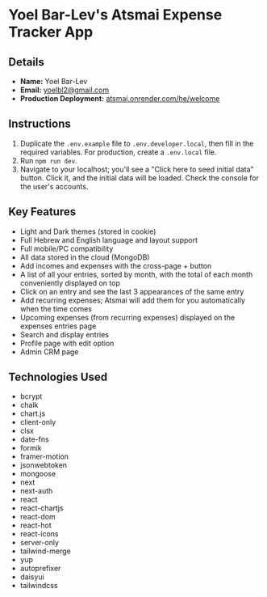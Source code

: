 # Yoel Bar-Lev's Atsmai Expense Tracker App

## Details

-  **Name:** Yoel Bar-Lev
-  **Email:** yoelbl2@gmail.com
-  **Production Deployment:** [atsmai.onrender.com/he/welcome](https://atsmai.onrender.com/he/welcome)

## Instructions

1. Duplicate the `.env.example` file to `.env.developer.local`, then fill in the required variables. For production, create a `.env.local` file.
2. Run `npm run dev`.
3. Navigate to your localhost; you'll see a "Click here to seed initial data" button. Click it, and the initial data will be loaded. Check the console for the user's accounts.

## Key Features

-  Light and Dark themes (stored in cookie)
-  Full Hebrew and English language and layout support
-  Full mobile/PC compatibility
-  All data stored in the cloud (MongoDB)
-  Add incomes and expenses with the cross-page + button
-  A list of all your entries, sorted by month, with the total of each month conveniently displayed on top
-  Click on an entry and see the last 3 appearances of the same entry
-  Add recurring expenses; Atsmai will add them for you automatically when the time comes
-  Upcoming expenses (from recurring expenses) displayed on the expenses entries page
-  Search and display entries
-  Profile page with edit option
-  Admin CRM page

## Technologies Used

-  bcrypt
-  chalk
-  chart.js
-  client-only
-  clsx
-  date-fns
-  formik
-  framer-motion
-  jsonwebtoken
-  mongoose
-  next
-  next-auth
-  react
-  react-chartjs
-  react-dom
-  react-hot
-  react-icons
-  server-only
-  tailwind-merge
-  yup
-  autoprefixer
-  daisyui
-  tailwindcss
